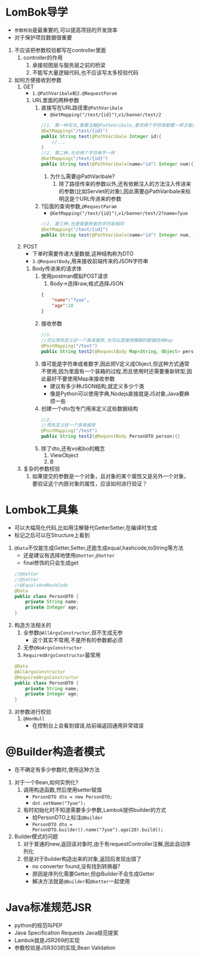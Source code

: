 # LomBok导学
- `参数校验`是最重要的,可以提高项目的开发效率
- 对于保护项目数据很重要
1. 不应该把参数校验都写在controller里面
    1. controller的作用
        1. 承接视图层与服务层之前的桥梁
        2. 不能写大量逻辑代码,也不应该写太多校验代码
2. 如何方便接收到参数
    1. GET
        - `1.@PathVaribale和2.@RequestParam`
        1. URL里面的两种参数
            1. 直接写在URL路径里`@PathVaribale`
                - `@GetMapping("/test/{id}")`,`v1/banner/test/2`
                ```java
                //1. 第一种写法,需要注解@PathVaribale,要求两个字符串都要一样才能接收到
                @GetMapping("/test/{id}")
                public String test(@PathVaribale Integer id){
                    //...
                }
                //2. 第二种,允许两个字符串不一样
                @GetMapping("/test/{id}")
                public String test(@PathVaribale(name="id") Integer num){}
                ```
                1. 为什么需要@PathVaribale?
                    1. 除了路径传来的参数以外,还有依赖注入的方法注入传进来的参数(比如Servlet的对象),因此需要@PathVaribale来标明这是个URL传进来的参数
            2. ?后面的查询参数,`@RequestParam`
                - `@GetMapping("/test/{id}")`,`v1/banner/test/2?name=7yue`
                ```java
                //2. 第三种,也是需要两者的字符串相同
                @GetMapping("/test/{id}")
                public String test(@PathVaribale(name="id") Integer num, @RequestParam String name){}
                ```
    2. POST
        - 下单时需要传递大量数据,这种结构称为DTO
        - `3.@RequestBody`,用来接收前端传来的JSON字符串
        1. Body传进来的请求体
            1. 使用postman模拟POST请求
                1. Body->选择raw,格式选择JSON
                ```JSON
                {
                    "name":"7yue",
                    "age":18
                }
                ```
            2. 接收参数
                ```java
                //1.
                //可以预先定义好一个类来接受,也可以直接用模糊的数据结构Map
                @PostMapping("/test")
                public String test2(@RequestBody Map<String, Object> person){}
                ```
            3. 值可能是字符串或者数字,因此把V定义成Object,但这种方式通常不使用,因为里面有一个装箱的过程,而且使用时还需要重新转型,因此最好不要使用Map来接收参数
                - 建议有多少种JSON结构,就定义多少个类
                - 像是Python可以使用字典,Nodejs直接就是JS对象,Java要麻烦一些
            4. 创建一个dto包专门用来定义这些数据结构
                ```java
                //2.
                //预先定义好一个类来接受
                @PostMapping("/test")
                public String test2(@RequestBody PersonDTO person){}
                ```
            5. 除了dto,还有vo和bo的概念
                1. ViewObject
                2. B
    3. 复杂的参数校验
        1. 如果提交的参数是一个对象，且对象的某个属性又是另外一个对象，要验证这个内嵌对象的属性，应该如何进行验证？
# Lombok工具集
- 可以大幅简化代码,比如用注解替代GetterSetter,在编译时生成
- 标记之后可以在Structure上看到
1. `@Data`不仅能生成Getter,Setter,还能生成equal,hashcode,toString等方法
    - 还是建议有选择地使用`@Getter`,`@Setter`
    - final修饰的只会生成get
    ```java
    //@Getter
    //@Setter
    //@EqualsAndHashCode
    @Data
    public class PersonDTO {
        private String name;
        private Integer age;
    }
    ```
2. 构造方法相关的
    1. 全参数`@AllArgsConstructor`,但不生成无参
        - 这个其实不常用,不是所有的参数都必须
    2. 无参`@NoArgsConstructor`
    3. `RequiredArgsConstructor`最常用
    ```java
    @Data
    @AllArgsConstructor
    @RequiredArgsConstructor
    public class PersonDTO {
        private String name;
        private Integer age;
    }
    ```
3. 对参数进行校验
    1. `@NonNull`
        - 在控制台上会看到错误,给前端返回通用异常错误
# @Builder构造者模式
- 在不确定有多少参数时,使用这种方法
1. 对于一个Bean,如何实例化?
    1. 调用构造函数,然后使用setter赋值
        - `PersonDTO dto = new PersonDTO;`
        - `dot.setName("7yue");`
    2. 有时初始化时不知道需要多少参数,Lambok提供builder的方式
        - 给PersonDTO上标注`@Builder`
        - `PersonDTO dto = PersonDTO.builder().name("7yue").age(20).build();`
2. Builder模式的问题
    1. 对于普通的new,返回该对象时,由于有requestController注解,因此自动序列化
    2. 但是对于Builder构造出来的对象,返回后发现出错了
        - no converter found,没有找到转换器?
        - 原因是序列化需要Getter,但@Builder不会生成Getter
        - 解决方法就是`@Builder`和`@Getter`一起使用
# Java标准规范JSR
- python的规范叫PEP
- Java Specification Requests Java规范提案
- Lambok就是JSR269的实现
- 参数校验是JSR303的实现,Bean Validation